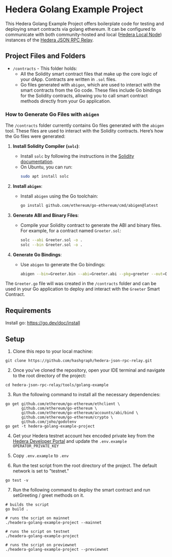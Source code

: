 # Hedera Golang Example Project

This Hedera Golang Example Project offers boilerplate code for testing and deploying smart contracts via golang ethereum. It can be configured to communicate with both community-hosted and local ([Hedera Local Node](https://github.com/hashgraph/hedera-local-node)) instances of the [Hedera JSON RPC Relay](https://github.com/hashgraph/hedera-json-rpc-relay).

## Project Files and Folders

- `/contracts` - This folder holds:
   - All the Solidity smart contract files that make up the core logic of your dApp. Contracts are written in `.sol` files.
   - Go files generated with `abigen`, which are used to interact with the smart contracts from the Go code. These files include Go bindings for the Solidity contracts, allowing you to call smart contract methods directly from your Go application.

### How to Generate Go Files with `abigen`

The `/contracts` folder currently contains Go files generated with the `abigen` tool. These files are used to interact with the Solidity contracts. Here’s how the Go files were generated:

1. **Install Solidity Compiler (`solc`)**:
   - Install `solc` by following the instructions in the [Solidity documentation](https://docs.soliditylang.org/en/latest/installing-solidity.html).
   - On Ubuntu, you can run:
     ```sh
     sudo apt install solc
     ```

2. **Install `abigen`**:
   - Install `abigen` using the Go toolchain:
     ```sh
     go install github.com/ethereum/go-ethereum/cmd/abigen@latest
     ```

3. **Generate ABI and Binary Files**:
   - Compile your Solidity contract to generate the ABI and binary files. For example, for a contract named `Greeter.sol`:
     ```sh
     solc --abi Greeter.sol -o .
     solc --bin Greeter.sol -o .
     ```

4. **Generate Go Bindings**:
   - Use `abigen` to generate the Go bindings:
     ```sh
     abigen --bin=Greeter.bin --abi=Greeter.abi --pkg=greeter --out=Greeter.go
     ```

The `Greeter.go` file will was created in the `/contracts` folder and can be used in your Go application to deploy and interact with the `Greeter` Smart Contract.

## Requirements
Install go: https://go.dev/doc/install

## Setup

1. Clone this repo to your local machine:

```shell
git clone https://github.com/hashgraph/hedera-json-rpc-relay.git
```

2. Once you've cloned the repository, open your IDE terminal and navigate to the root directory of the project:

```shell
cd hedera-json-rpc-relay/tools/golang-example
```

3. Run the following command to install all the necessary dependencies:

```shell
go get github.com/ethereum/go-ethereum/ethclient \
       github.com/ethereum/go-ethereum \
       github.com/ethereum/go-ethereum/accounts/abi/bind \
       github.com/ethereum/go-ethereum/crypto \
       github.com/joho/godotenv
go get -t hedera-golang-example-project
```

4. Get your Hedera testnet account hex encoded private key from the [Hedera Developer Portal](https://portal.hedera.com/register) and update the `.env.example` `OPERATOR_PRIVATE_KEY`

5. Copy `.env.example` to `.env`

6. Run the test script from the root directory of the project. The default network is set to "testnet."

```shell
go test -v
```

7. Run the following command to deploy the smart contract and run setGreeting / greet methods on it.
```shell
# builds the script
go build .

# runs the script on mainnet
./headera-golang-example-project --mainnet

# runs the script on testnet
./headera-golang-example-project

# runs the script on previewnet
./headera-golang-example-project --previewnet
```

